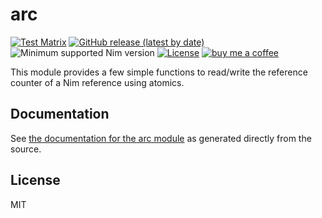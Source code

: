 # arc

[![Test Matrix](https://github.com/disruptek/arc/workflows/CI/badge.svg)](https://github.com/disruptek/arc/actions?query=workflow%3ACI)
[![GitHub release (latest by date)](https://img.shields.io/github/v/release/disruptek/arc?style=flat)](https://github.com/disruptek/arc/releases/latest)
![Minimum supported Nim version](https://img.shields.io/badge/nim-1.5.1%2B-informational?style=flat&logo=nim)
[![License](https://img.shields.io/github/license/disruptek/arc?style=flat)](#license)
[![buy me a coffee](https://img.shields.io/badge/donate-buy%20me%20a%20coffee-orange.svg)](https://www.buymeacoffee.com/disruptek)

This module provides a few simple functions to read/write the reference counter
of a Nim reference using atomics.

## Documentation
See [the documentation for the arc module](https://disruptek.github.io/arc/arc.html) as generated directly from the source.

## License
MIT
